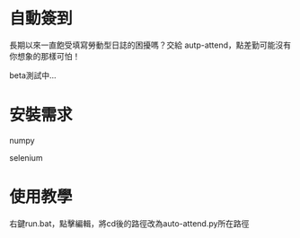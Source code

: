 # 自動簽到

長期以來一直飽受填寫勞動型日誌的困擾嗎？交給 autp-attend，點差勤可能沒有你想象的那樣可怕！

beta測試中...

# 安裝需求

numpy

selenium

# 使用教學

右鍵run.bat，點擊編輯，將cd後的路徑改為auto-attend.py所在路徑
